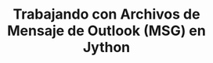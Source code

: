 ---
title: "Trabajando con Archivos de Mensaje de Outlook (MSG) en Jython"
url: /es/java/working-with-outlook-message-msg-files-in-jython/
weight: 10
type: docs
---